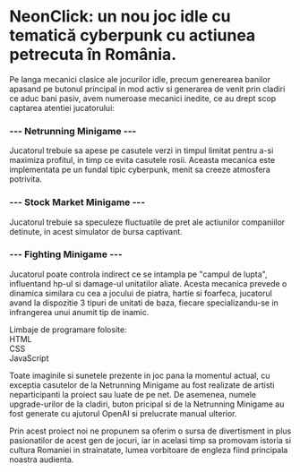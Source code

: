 # NeonClick: un nou joc idle cu tematică cyberpunk cu actiunea petrecuta în România.

Pe langa mecanici clasice ale jocurilor idle, precum generearea banilor apasand pe butonul principal in mod activ si generarea de venit prin cladiri ce aduc bani pasiv, avem numeroase mecanici inedite, ce au drept scop captarea atentiei jucatorului:

### --- Netrunning Minigame ---

Jucatorul trebuie sa apese pe casutele verzi in timpul limitat pentru a-si maximiza profitul, in timp ce evita casutele rosii. Aceasta mecanica este implementata pe un fundal tipic cyberpunk, menit sa creeze atmosfera potrivita.

### --- Stock Market Minigame ---

Jucatorul trebuie sa speculeze fluctuatile de pret ale actiunilor companiilor detinute, in acest simulator de bursa captivant.

### --- Fighting Minigame ---

Jucatorul poate controla indirect ce se intampla pe "campul de lupta", influentand hp-ul si damage-ul unitatilor aliate. Acesta mecanica prevede o dinamica similara cu cea a jocului de piatra, hartie si foarfeca, jucatorul avand la dispozitie 3 tipuri de unitati de baza, fiecare specializandu-se in infrangerea unui anumit tip de inamic.

Limbaje de programare folosite:  
  HTML  
  CSS  
  JavaScript

Toate imaginile si sunetele prezente in joc pana la momentul actual, cu exceptia casutelor de la Netrunning Minigame au fost realizate de artisti neparticipanti la proiect sau luate de pe net. De asemenea, numele upgrade-urilor de la cladiri, buton pricipal si de la Netrunning Minigame au fost generate cu ajutorul OpenAI si prelucrate manual ulterior. 

Prin acest proiect noi ne propunem sa oferim o sursa de divertisment in plus pasionatilor de acest gen de jocuri, iar in acelasi timp sa promovam istoria si cultura Romaniei in strainatate, lumea vorbitoare de engleza fiind principala noastra audienta. 
